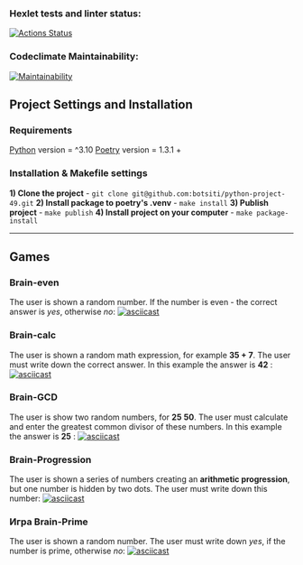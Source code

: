 ### Hexlet tests and linter status:
[![Actions Status](https://github.com/botsiti/python-project-49/workflows/hexlet-check/badge.svg)](https://github.com/botsiti/python-project-49/actions)

### Codeclimate Maintainability:
[![Maintainability](https://api.codeclimate.com/v1/badges/d9677d92c9612c6f2509/maintainability)](https://codeclimate.com/github/botsiti/python-project-49/maintainability)

## Project Settings and Installation
### Requirements
[Python](https://www.python.org/) version = ^3.10
[Poetry](https://python-poetry.org/) version = 1.3.1 + 
### Installation & Makefile settings
**1) Clone the project** - `git clone git@github.com:botsiti/python-project-49.git`
**2) Install package to poetry's .venv** - `make install`
**3) Publish project** - `make publish`
**4) Install project on your computer** - `make package-install`

---

## Games
###  Brain-even
The user is shown a random number. If the number is even - the correct answer is *yes*, otherwise *no*:
[![asciicast](https://asciinema.org/a/545803.svg)](https://asciinema.org/a/545803)

### Brain-calc
The user is shown a random math expression, for example **35 + 7**. The user must write down the correct answer. In this example the answer is **42** :
[![asciicast](https://asciinema.org/a/TFhigohoAuozr73WXebh0qqS2.svg)](https://asciinema.org/a/TFhigohoAuozr73WXebh0qqS2)

### Brain-GCD
The user is show two random numbers, for **25** **50**. The user must calculate and enter the greatest common divisor of these numbers. In this example the answer is **25** :
[![asciicast](https://asciinema.org/a/dsxTskNy8nxPW9CFDmRdSuyrh.svg)](https://asciinema.org/a/dsxTskNy8nxPW9CFDmRdSuyrh)

### Brain-Progression
The user is shown a series of numbers creating an **arithmetic progression**, but one number is hidden by two dots. The user must write down this number:
[![asciicast](https://asciinema.org/a/hBlQbRpRspMOLZGvInWJjiVGi.svg)](https://asciinema.org/a/hBlQbRpRspMOLZGvInWJjiVGi)


### Игра Brain-Prime
The user is shown a random number. The user must write down *yes*, if the number is prime, otherwise *no*:
[![asciicast](https://asciinema.org/a/C7sKZ9vcnhdEXdcdJ408hwJUG.svg)](https://asciinema.org/a/C7sKZ9vcnhdEXdcdJ408hwJUG)
